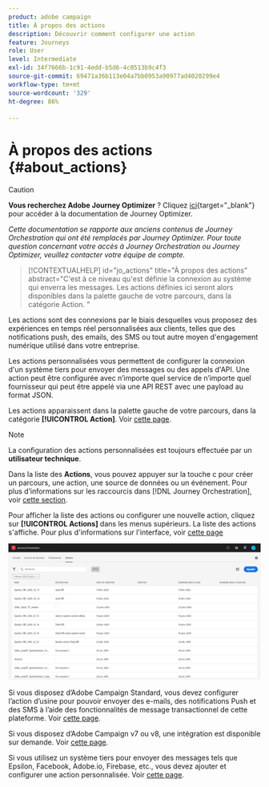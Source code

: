 ```yaml
---
product: adobe campaign
title: À propos des actions
description: Découvrir comment configurer une action
feature: Journeys
role: User
level: Intermediate
exl-id: 34f7666b-1c91-4edd-b5d6-4c0513b9c4f3
source-git-commit: 69471a36b113e04a7bb0953a90977ad4020299e4
workflow-type: tm+mt
source-wordcount: '329'
ht-degree: 86%

---
```


# À propos des actions {#about_actions}


>[!CAUTION]
>
>**Vous recherchez Adobe Journey Optimizer** ? Cliquez [ici](https://experienceleague.adobe.com/fr/docs/journey-optimizer/using/ajo-home){target="_blank"} pour accéder à la documentation de Journey Optimizer.
>
>
>_Cette documentation se rapporte aux anciens contenus de Journey Orchestration qui ont été remplacés par Journey Optimizer. Pour toute question concernant votre accès à Journey Orchestration ou Journey Optimizer, veuillez contacter votre équipe de compte._


>[!CONTEXTUALHELP]
>id="jo_actions"
>title="À propos des actions"
>abstract="C&#39;est à ce niveau qu&#39;est définie la connexion au système qui enverra les messages. Les actions définies ici seront alors disponibles dans la palette gauche de votre parcours, dans la catégorie Action. "

Les actions sont des connexions par le biais desquelles vous proposez des expériences en temps réel personnalisées aux clients, telles que des notifications push, des emails, des SMS ou tout autre moyen d&#39;engagement numérique utilisé dans votre entreprise.

Les actions personnalisées vous permettent de configurer la connexion d&#39;un système tiers pour envoyer des messages ou des appels d&#39;API. Une action peut être configurée avec n’importe quel service de n’importe quel fournisseur qui peut être appelé via une API REST avec une payload au format JSON.

Les actions apparaissent dans la palette gauche de votre parcours, dans la catégorie **[!UICONTROL Action]**. Voir [cette page](../building-journeys/about-action-activities.md).

>[!NOTE]
>
>La configuration des actions personnalisées est toujours effectuée par un **utilisateur technique**.

Dans la liste des **Actions**, vous pouvez appuyer sur la touche c pour créer un parcours, une action, une source de données ou un événement. Pour plus d’informations sur les raccourcis dans [!DNL Journey Orchestration], voir [cette section](../about/user-interface.md#section_ksq_zr1_ffb).

Pour afficher la liste des actions ou configurer une nouvelle action, cliquez sur **[!UICONTROL Actions]** dans les menus supérieurs. La liste des actions s&#39;affiche. Pour plus d&#39;informations sur l&#39;interface, voir [cette page](../about/user-interface.md)

![](../assets/custom1.png)

Si vous disposez d’Adobe Campaign Standard, vous devez configurer l’action d’usine pour pouvoir envoyer des e-mails, des notifications Push et des SMS à l’aide des fonctionnalités de message transactionnel de cette plateforme. Voir [cette page](../action/working-with-adobe-campaign.md).

Si vous disposez d’Adobe Campaign v7 ou v8, une intégration est disponible sur demande. Voir [cette page](../action/acc-action.md).

Si vous utilisez un système tiers pour envoyer des messages tels que Epsilon, Facebook, Adobe.io, Firebase, etc., vous devez ajouter et configurer une action personnalisée. Voir [cette page](../action/about-custom-action-configuration.md).


